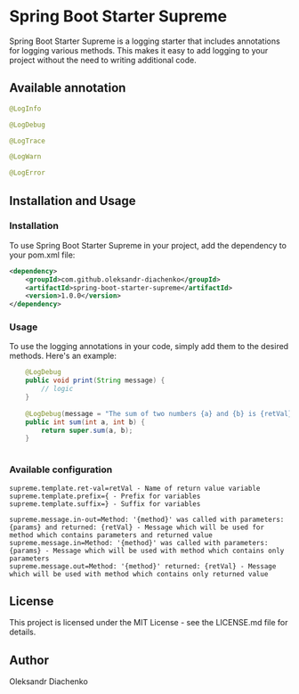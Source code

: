 # **Spring Boot Starter Supreme**

Spring Boot Starter Supreme is a logging starter that includes annotations for logging various methods.
This makes it easy to add logging to your project without the need to writing additional code.

## **Available annotation**

```java
@LogInfo

@LogDebug

@LogTrace

@LogWarn

@LogError
```

## **Installation and Usage**

### **Installation**

To use Spring Boot Starter Supreme in your project, add the dependency to your pom.xml file:

```xml
<dependency>
    <groupId>com.github.oleksandr-diachenko</groupId>
    <artifactId>spring-boot-starter-supreme</artifactId>
    <version>1.0.0</version>
</dependency>
```

### **Usage**

To use the logging annotations in your code, simply add them to the desired methods. Here's an example:

```java
    @LogDebug
    public void print(String message) {
        // logic
    }
    
    @LogDebug(message = "The sum of two numbers {a} and {b} is {retVal}")
    public int sum(int a, int b) {
        return super.sum(a, b);
    }
    
```

### **Available configuration**
```properties
supreme.template.ret-val=retVal - Name of return value variable
supreme.template.prefix={ - Prefix for variables
supreme.template.suffix=} - Suffix for variables

supreme.message.in-out=Method: '{method}' was called with parameters: {params} and returned: {retVal} - Message which will be used for method which contains parameters and returned value
supreme.message.in=Method: '{method}' was called with parameters: {params} - Message which will be used with method which contains only parameters
supreme.message.out=Method: '{method}' returned: {retVal} - Message which will be used with method which contains only returned value
```

## **License**

This project is licensed under the MIT License - see the LICENSE.md file for details.

## **Author**

Oleksandr Diachenko